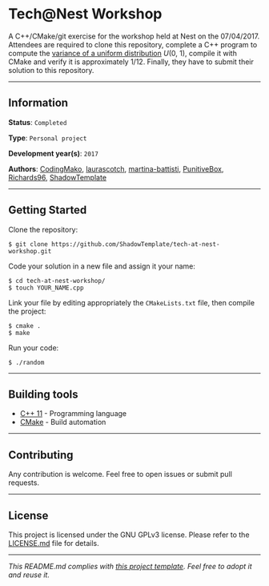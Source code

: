 # Tech@Nest Workshop

A C++/CMake/git exercise for the workshop held at Nest on the 07/04/2017. 
Attendees are required to clone this repository, complete a C++ program to 
compute the [variance of a uniform distribution](
https://en.wikipedia.org/wiki/Uniform_distribution_(continuous)#Moments
) *U*(0, 1), compile it with CMake and verify it is approximately 1/12.
Finally, they have to submit their solution to this repository.

---
## Information

**Status**: `Completed`

**Type**: `Personal project`

**Development year(s)**: `2017`

**Authors**: [CodingMako](https://github.com/CodingMako), 
[laurascotch](https://github.com/laurascotch), 
[martina-battisti](https://github.com/martina-battisti), 
[PunitiveBox](https://github.com/PunitiveBox), 
[Richards96](https://github.com/Richards96), 
[ShadowTemplate](https://github.com/ShadowTemplate)

---
## Getting Started

Clone the repository:

```
$ git clone https://github.com/ShadowTemplate/tech-at-nest-workshop.git
```

Code your solution in a new file and assign it your name:

```
$ cd tech-at-nest-workshop/
$ touch YOUR_NAME.cpp
```

Link your file by editing appropriately the ```CMakeLists.txt``` file, then 
compile the project:

```
$ cmake .
$ make
```

Run your code:

```
$ ./random
```

---
## Building tools

* [C++ 11](https://isocpp.org/wiki/faq/cpp11) - Programming language
* [CMake](https://cmake.org/) - Build automation

---
## Contributing

Any contribution is welcome. Feel free to open issues or submit pull requests.

---
## License

This project is licensed under the GNU GPLv3 license.
Please refer to the [LICENSE.md](LICENSE.md) file for details.

---
*This README.md complies with [this project template](
https://github.com/ShadowTemplate/project-template). Feel free to adopt it
and reuse it.*
